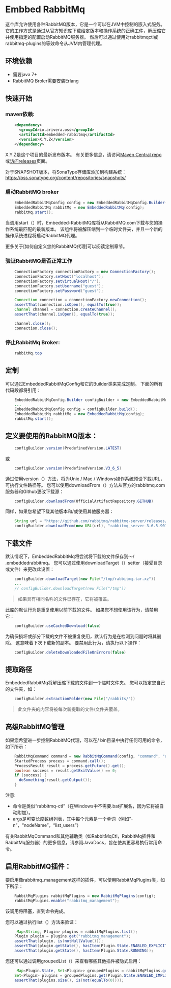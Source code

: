 # Embbed RabbitMq
这个库允许使用各种RabbitMQ版本，它是一个可以在JVM中控制的嵌入式服务。
它的工作方式是通过从官方知识库下载给定版本和操作系统的正确工件，解压缩它并使用指定的配置启动RabbitMQ服务器。 然后可以通过使用对rabbitmqctl或rabbitmq-plugins的等效命令从JVM内管理代理。

## 环境依赖
- 需要java 7+
- RabbitMQ Broler需要安装Erlang

## 快速开始
### maven依赖:
```xml
    <dependency>
      <groupId>io.arivera.oss</groupId>
      <artifactId>embedded-rabbitmq</artifactId>
      <version>X.Y.Z</version>
    </dependency>
```
X.Y.Z是这个项目的最新发布版本。 有关更多信息，请访问[Maven Central repo](http://search.maven.org/#search%7Cga%7C1%7Cg%3A%22io.arivera.oss%22%20AND%20a%3A%22embedded-rabbitmq%22)或[访问releases](https://github.com/AlejandroRivera/embedded-rabbitmq/releases)页面。

对于SNAPSHOT版本，将SonaType存储库添加到构建系统：https://oss.sonatype.org/content/repositories/snapshots/

### 启动RabbitMQ broker
```java
    EmbeddedRabbitMqConfig config = new EmbeddedRabbitMqConfig.Builder().build();
    EmbeddedRabbitMq rabbitMq = new EmbeddedRabbitMq(config);
    rabbitMq.start();
```
当调用start（）时，Embedded-RabbitMQ库将从RabbitMQ.com下载与您的操作系统最匹配的最新版本。 该组件将被解压缩到一个临时文件夹，并且一个新的操作系统进程将启动RabbitMQ代理。

更多关于[如何自定义您的RabbitMQ代理]可以阅读定制章节。

### 验证RabbitMQ是否正常工作
```java
    ConnectionFactory connectionFactory = new ConnectionFactory();
    connectionFactory.setHost("localhost");
    connectionFactory.setVirtualHost("/");
    connectionFactory.setUsername("guest");
    connectionFactory.setPassword("guest");

    Connection connection = connectionFactory.newConnection();
    assertThat(connection.isOpen(), equalTo(true));
    Channel channel = connection.createChannel();
    assertThat(channel.isOpen(), equalTo(true));

    channel.close();
    connection.close();
```

### 停止RabbitMq Broker:
```java
	rabbitMq.top
```

## 定制
可以通过EmbeddedRabbitMqConfig和它的Builder类来完成定制。 下面的所有代码段都将引用：
```java
	EmbeddedRabbitMqConfig.Builder configBuilder = new EmbeddedRabbitMqConfig.Builder();
    ...
    EmbeddedRabbitMqConfig config = configBuilder.build();
    EmbeddedRabbitMq rabbitMq = new EmbeddedRabbitMq(config);
    rabbitMq.start();
```

## 定义要使用的RabbitMQ版本：
```java
	configBuilder.version(PredefinedVersion.LATEST)
```
或
```java
	configBuilder.version(PredefinedVersion.V3_6_5)
```
通过使用version（）方法，将为Unix / Mac / Windows操作系统预设下载URL，可执行文件路径等。 您可以使用downloadFrom（）方法从官方的rabbitmq.com服务器和Github更改下载源：
```java
	configBuilder.downloadFrom(OfficialArtifactRepository.GITHUB)
```
同样，如果您希望下载其他版本和/或使用其他服务器：
```java
    String url = "https://github.com/rabbitmq/rabbitmq-server/releases/download/rabbitmq_v3_6_6_milestone1/rabbitmq-server-mac-standalone-3.6.5.901.tar.xz";
    configBuilder.downloadFrom(new URL(url), "rabbitmq_server-3.6.5.901")
```

## 下载文件
默认情况下，EmbeddedRabbitMq将尝试将下载的文件保存到〜/ .embeddedrabbitmq。 您可以通过使用downloadTarget（）setter（接受目录或文件）来更改此设置：
```java
	configBuilder.downloadTarget(new File("/tmp/rabbitmq.tar.xz"))
    ...
	// configBuilder.downloadTarget(new File("/tmp"))
```
> 如果具有相同名称的文件已存在，它将被覆盖。

此库的默认行为是重复使用以前下载的文件。 如果您不想使用该行为，请禁用它：
```java
	configBuilder.useCachedDownload(false)
```
为确保损坏或部分下载的文件不被重复使用，默认行为是在检测到问题时将其删除。 这意味着下次下载新的副本。 要禁用此行为，请执行以下操作：
```java
	configBuilder.deleteDownloadedFileOnErrors(false)
```

## 提取路径
EmbeddedRabbitMq将解压缩下载的文件到一个临时文件夹。 您可以指定您自己的文件夹，如：
```java
	configBuilder.extractionFolder(new File("/rabbits/"))
```
> 此文件夹的内容将被每次新提取的文件/文件夹覆盖。

## 高级RabbitMQ管理
如果您希望进一步控制RabbitMQ代理，可以在/ bin目录中执行任何可用的命令，如下所示：
```java
	RabbitMqCommand command = new RabbitMqCommand(config, "command", "arg1", "arg2", ...);
    StartedProcess process = command.call();
    ProcessResult result = process.getFuture().get();
    boolean success = result.getExitValue() == 0;
    if (success) {
      doSomething(result.getOutput());
    }
```
注意:
- 命令是类似“rabbitmq-ctl”（在Windows中不需要.bat扩展名，因为它将被自动附加）。
- args是可变长度数组列表，其中每个元素是一个单词（例如“-n”，“nodeName”，“list_users”）

有关RabbitMqCommand和其他辅助类（如RabbitMqCtl，RabbitMq插件和RabbitMq服务器）的更多信息，请参阅JavaDocs，旨在使其更容易执行常用命令。

## 启用RabbitMQ插件：
要启用像rabbitmq_management这样的插件，可以使用RabbitMqPlugins类，如下所示：
```java
	RabbitMqPlugins rabbitMqPlugins = new RabbitMqPlugins(config);
    rabbitMqPlugins.enable("rabbitmq_management");
```
该调用将阻塞，直到命令完成。

您可以通过执行list（）方法来验证：
```java
	 Map<String, Plugin> plugins = rabbitMqPlugins.list();
    Plugin plugin = plugins.get("rabbitmq_management");
    assertThat(plugin, is(notNullValue()));
    assertThat(plugin.getState(), hasItem(Plugin.State.ENABLED_EXPLICITLY));
    assertThat(plugin.getState(), hasItem(Plugin.State.RUNNING));
```
您还可以通过调用groupedList（）来查看哪些其他插件被隐式启用：
```java
	 Map<Plugin.State, Set<Plugin>> groupedPlugins = rabbitMqPlugins.groupedList();
    Set<Plugin> plugins = groupedPlugins.get(Plugin.State.ENABLED_IMPLICITLY);
    assertThat(plugins.size(), is(not(equalTo(0))));
```